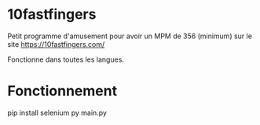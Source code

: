 # 10fastfingers

Petit programme d'amusement pour avoir un MPM de 356 (minimum) sur le site https://10fastfingers.com/

Fonctionne dans toutes les langues.

# Fonctionnement
pip install selenium
py main.py

